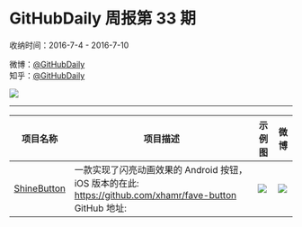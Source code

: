 # GitHubDaily 周报第 33 期

收纳时间：2016-7-4 - 2016-7-10

微博：[@GitHubDaily](https://weibo.com/GitHubDaily)    
知乎：[@GitHubDaily](https://www.zhihu.com/people/githubdaily)

![](https://raw.githubusercontent.com/GitHubDaily/GitHubDaily/master/assets/weixin.png)

---

项目名称 | 项目描述 | 示例图 | 微博
--- | --- | --- | ---
[ShineButton](status.github_url) | 一款实现了闪亮动画效果的 Android 按钮， iOS 版本的在此: https://github.com/xhamr/fave-button GitHub 地址: | ![](http://ww1.sinaimg.cn/large/006fiYtfjw1f5osg58q66g30ci05kdsq.gif) | [![](https://raw.githubusercontent.com/GitHubDaily/GitHubDaily/master/assets/sina_logo.png)](https://weibo.com/5722964389/DEbTBsmyd)
